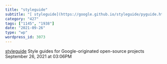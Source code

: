 ```yaml
---
title: "styleguide"
subtitle: "[ styleguide](https://google.github.io/styleguide/pyguide.html)"
category: "427"
tags: ["1145", "1938"]
date: "2021-09-26"
type: "wp"
wordpress_id: 3073
---
```

[ styleguide](https://google.github.io/styleguide/pyguide.html)
 Style guides for Google-originated open-source projects
September 26, 2021 at 03:06PM